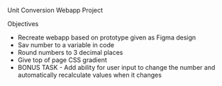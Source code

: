 Unit Conversion Webapp Project

Objectives
- Recreate webapp based on prototype given as Figma design
- Sav number to a variable in code
- Round numbers to 3 decimal places
- Give top of page CSS gradient 
- BONUS TASK - Add ability for user input to change the number and automatically recalculate values when it changes